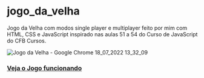 # jogo_da_velha
 Jogo da Velha com modos single player e multiplayer feito por mim com HTML, CSS e JavaScript inspirado nas aulas 51 a 54 do Curso de JavaScript do CFB Cursos.

 ![Jogo da Velha - Google Chrome 18_07_2022 13_32_09](https://user-images.githubusercontent.com/93893533/179559271-9c322d0a-5f2e-4a84-ae60-57075cc3f768.png)

 <h3><a href=" https://johnpetros.github.io/jogo_da_velha/">Veja o Jogo funcionando</a></h3>